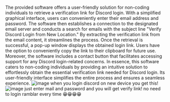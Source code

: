 The provided software offers a user-friendly solution for non-coding individuals to retrieve a verification link for Discord login. With a simplified graphical interface, users can conveniently enter their email address and password. The software then establishes a connection to the designated email server and conducts a search for emails with the subject line "Verify Discord Login from New Location." By extracting the verification link from the email content, it streamlines the process.
Once the retrieval is successful, a pop-up window displays the obtained login link. Users have the option to conveniently copy the link to their clipboard for future use. Moreover, the software includes a contact button that facilitates accessing support for any Discord login-related concerns.
In essence, this software caters to non-coding individuals by providing an intuitive solution to effortlessly obtain the essential verification link needed for Discord login. Its user-friendly interface simplifies the entire process and ensures a seamless experience.
![image](https://github.com/dev-Yashwant/Discord-verification-link/assets/131139103/eeeaab02-fd39-4fdc-8d3e-1537b4c859ac)
when you login discord on new device you get this!
![image](https://github.com/dev-Yashwant/Discord-verification-link/assets/131139103/51d11fe3-c7dc-489b-96fb-7d64c4b2eca9)
just enter mail and password and you will get verify link! 
no need to login ramblar every time 😁😁😁😁

